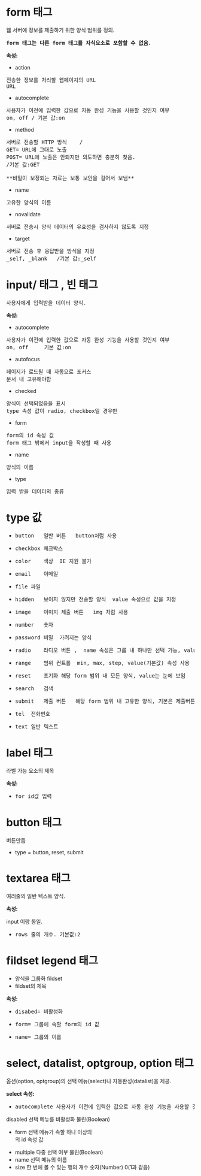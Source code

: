 # form 태그
웹 서버에 정보를 제출하기 위한 양식 범위를 정의.

<PRE><strong>form 태그는 다른 form 태그를 자식요소로 포함할 수 없음.</strong></PRE>


<strong>속성:</strong>

- action
<PRE>전송한 정보를 처리할 웹페이지의 URL
URL</PRE>	

- autocomplete	
<PRE>사용자가 이전에 입력한 값으로 자동 완성 기능을 사용할 것인지 여부
on, off	/ 기본 값:on</PRE>

- method
<PRE>서버로 전송할 HTTP 방식	/
GET= URL에 그대로 노출 
POST= URL에 노출은 안되지만 의도하면 충분히 찾음.
/기본 값:GET

**비밀이 보장되는 자료는 보통 보안을 걸어서 보냄**</PRE>

- name	
<PRE>고유한 양식의 이름</PRE>	

- novalidate
<PRE>서버로 전송시 양식 데이터의 유효성을 검사하지 않도록 지정</PRE>		

- target
<PRE>서버로 전송 후 응답받을 방식을 지정
_self, _blank	/기본 값:_self</PRE>



# input/ 태그 , 빈 태그

<pre>사용자에게 입력받을 데이터 양식.</pre>

<strong>속성:</strong>

- autocomplete
<pre>사용자가 이전에 입력한 값으로 자동 완성 기능을 사용할 것인지 여부
on, off	    기본 값:on</pre>

- autofocus
<pre>페이지가 로드될 때 자동으로 포커스
문서 내 고유해야함</pre>

- checked
<pre>양식이 선택되었음을 표시
type 속성 값이 radio, checkbox일 경우만</pre>

- form
<pre>form의 id 속성 값
form 태그 밖에서 input을 작성할 때 사용</pre>

- name
<pre>양식의 이름</pre>

- type
<pre>입력 받을 데이터의 종류</pre>

# <strong>type 값</strong>

- <pre>button	일반 버튼	button처럼 사용</pre>
- <pre>checkbox	체크박스</pre>	
- <pre>color	색상	IE 지원 불가</pre>
- <pre>email	이메일</pre>	
- <pre>file	파일</pre>	
- <pre>hidden	보이지 않지만 전송할 양식	value 속성으로 값을 지정</pre>
- <pre>image	이미지 제출 버튼	img 처럼 사용</pre>
- <pre>number	숫자</pre>	
- <pre>password	비밀	가려지는 양식</pre>
- <pre>radio	라디오 버튼 ,  name 속성은 그룹 내 하나만 선택 가능, value는 눈에 안보임</pre>
- <pre>range	범위 컨트롤	min, max, step, value(기본값) 속성 사용</pre>
- <pre>reset	초기화	해당 form 범위 내 모든 양식, value는 눈에 보임</pre>
- <pre>search	검색</pre>	
- <pre>submit	제출 버튼	해당 form 범위 내 고유한 양식, 기본은 제출버튼</pre>
- <pre>tel	전화번호	</pre>
- <pre>text	일반 텍스트</pre>



# label 태그
라벨 가능 요소의 제목

<strong>속성:</strong>

- <pre>for id값 입력</pre>



# button 태그
버튼만듬

- type = button, reset, submit



# textarea 태그
여러줄의 일반 텍스트 양식.

<strong>속성:</strong>

input 이랑 동일.

- <pre>rows 줄의 개수. 기본값:2</pre>


# fildset legend 태그

- 양식을 그룹화 fildset
- fildset의 제목

<strong>속성:</strong>

- <pre>disabed= 비활성화</pre>

- <pre>form= 그룹에 속할 form의 id 값</pre>

- <pre>name= 그룹의 이름</pre>



# select, datalist, optgroup, option 태그
옵션(option, optgroup)의 선택 메뉴(select)나 자동완성(datalist)을 제공.

<strong>select 속성:</strong>

- <pre>autocomplete	사용자가 이전에 입력한 값으로 자동 완성 기능을 사용할 것인지 여부	on, off	on	
 disabled	선택 메뉴를 비활성화	불린(Boolean)	
- form	선택 메뉴가 속할 하나 이상의 <form>의 id 속성 값		
- multiple	다중 선택 여부	불린(Boolean)	
- name	선택 메뉴의 이름		
- size	한 번에 볼 수 있는 행의 개수	숫자(Number)	0(1과 같음)</pre>

